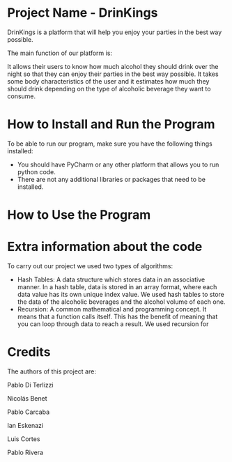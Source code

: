 # Project Name - DrinKings
DrinKings is a platform that will help you enjoy your parties in the best way possible.

The main function of our platform is:

It allows their users to know how much alcohol they should drink over the night so that they can enjoy their parties in the best way possible. It takes some body characteristics of the user and it estimates how much they should drink depending on the type of alcoholic beverage they want to consume.

# How to Install and Run the Program
To be able to run our program, make sure you have the following things installed:
- You should have PyCharm or any other platform that allows you to run python code.
- There are not any additional libraries or packages that need to be installed.

# How to Use the Program

# Extra information about the code
To carry out our project we used two types of algorithms:
- Hash Tables: A data structure which stores data in an associative manner. In a hash table, data is stored in an array format, where each data value has its own unique index value. We used hash tables to store the data of the alcoholic beverages and the alcohol volume of each one.
- Recursion: A common mathematical and programming concept. It means that a function calls itself. This has the benefit of meaning that you can loop through data to reach a result. We used recursion for
# Credits
The authors of this project are:

Pablo Di Terlizzi

Nicolás Benet

Pablo Carcaba

Ian Eskenazi

Luis Cortes

Pablo Rivera

